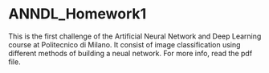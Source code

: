 # ANNDL_Homework1

This is the first challenge of the Artificial Neural Network and Deep Learning course at Politecnico di Milano. It consist of image classification using different methods of building a neual network. For more info, read the pdf file.
